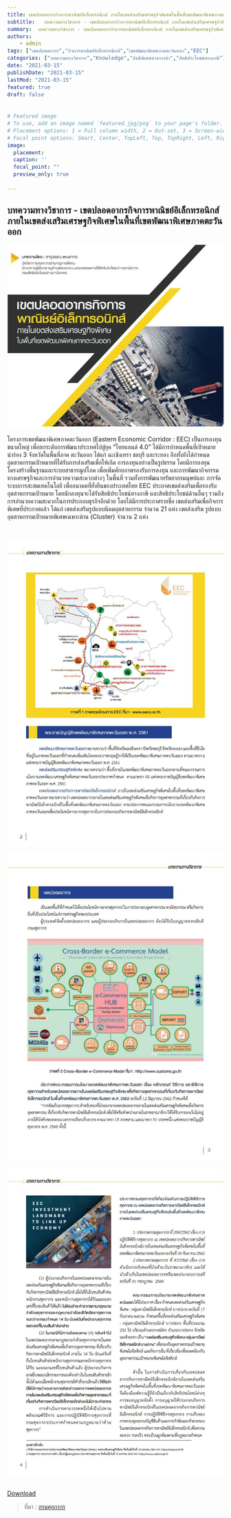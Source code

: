 ```yaml
---
title: เขตปลอดอากรกิจการพาณิชย์อิเล็กทรอนิกส์ ภายในเขตส่งเสริมเศรษฐกิจพิเศษในพื้นที่เขตพัฒนาพิเศษภาคตะวันออก
subtitle:   บทความทางวิชาการ - เขตปลอดอากรกิจการพาณิชย์อิเล็กทรอนิกส์ ภายในเขตส่งเสริมเศรษฐกิจพิเศษในพื้นที่เขตพัฒนาพิเศษภาคตะวันออก
summary:  บทความทางวิชาการ - เขตปลอดอากรกิจการพาณิชย์อิเล็กทรอนิกส์ ภายในเขตส่งเสริมเศรษฐกิจพิเศษในพื้นที่เขตพัฒนาพิเศษภาคตะวันออก
authors:
    - admin
tags: ["เขตปลอดอากร","กิจการพาณิชย์อิเล็กทรอนิกส์","เขตพัฒนาพิเศษภาคตะวันออก","EEC"]
categories: ["บทความทางวิชาการ","Knowledge","สิทธิพิเศษทางการค้า","สิทธิประโยชน์ทางภาษี"]
date: "2021-03-15"
publishDate: "2021-03-15"
lastMod: "2021-03-15"
featured: true
draft: false


# Featured image
# To use, add an image named `featured.jpg/png` to your page's folder.
# Placement options: 1 = Full column width, 2 = Out-set, 3 = Screen-width
# Focal point options: Smart, Center, TopLeft, Top, TopRight, Left, Right, BottomLeft, Bottom, BottomRight
image:
  placement: 
  caption: ''
  focal_point: ""
  preview_only: true

---
```

## บทความทางวิชาการ - เขตปลอดอากรกิจการพาณิชย์อิเล็กทรอนิกส์ ภายในเขตส่งเสริมเศรษฐกิจพิเศษในพื้นที่เขตพัฒนาพิเศษภาคตะวันออก

![](featured.jpg)


โครงการเขตพัฒนาพิเศษภาคตะวันออก (Eastern Economic Corridor : EEC) เป็นการลงทุนขนาดใหญ่
เพื่อยกระดับการพัฒนาประเทศไปสู่ยุค “ไทยแลนด์ 4.0” ได้มีการกำหนดพื้นที่เป้าหมายนำร่อง 3 จังหวัดในพื้นที่ภาค
ตะวันออก ได้แก่ ฉะเชิงเทรา ชลบุรี และระยอง อีกทั้งยังได้กำหนดอุตสาหกรรมเป้าหมายที่ได้รับการส่งเสริมเพื่อให้เกิด
การลงทุนอย่างเป็นรูปธรรม โดยมีการลงทุนโครงสร้างพื้นฐานและระบบสาธารณูปโภค เพื่อเพิ่มศักยภาพรองรับการลงทุน
และการพัฒนากิจกรรมทางเศรษฐกิจและการอำนวยความสะดวกต่างๆ ในพื้นที่ รวมทั้งการพัฒนาทรัพยากรมนุษย์และ
การจัดระบบการสะสมเทคโนโลยี เพื่ออนาคตที่ยั่งยืนของประเทศไทย
EEC ประกาศเขตส่งเสริมเพื่อรองรับอุตสาหกรรมเป้าหมาย โดยนักลงทุนจะได้รับสิทธิประโยชน์ทางภาษี
และสิทธิประโยชน์ด้านอื่นๆ รวมถึงการอำนวยความสะดวกในการประกอบธุรกิจอีกด้วย โดยได้มีการประกาศรายชื่อ
เขตส่งเสริมเพื่อกิจการพิเศษที่ประกาศแล้ว ได้แก่ เขตส่งเสริมรูปแบบนิคมอุตสาหกรรม จำนวน 21 แห่ง เขตส่งเสริม
รูปแบบอุตสาหกรรมเป้าหมายพิเศษเฉพาะด้าน (Cluster) จำนวน 2 แห่ง
 

<br>



![](./img/docjpg_Page2.jpg)

![](./img/docjpg_Page3.jpg)

![](./img/docjpg_Page4.jpg)




<br>

<div class="article-tags">
<a class="badge badge-danger" href="doc.pdf" target="_blank" id="download_files_new">Download</a>
</div>



> ที่มา : [กรมศุลกากร](http://www.customs.go.th/cont_strc_simple_with_date.php?current_id=14232832414d505f4a464b4b464a4e)